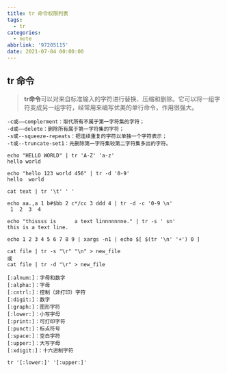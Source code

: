 ```yaml
---
title: tr 命令权限列表
tags:
  - tr
categories:
  - note
abbrlink: '97205115'
date: 2021-07-04 00:00:00
---
```


## tr 命令

> **tr命令**可以对来自标准输入的字符进行替换、压缩和删除。它可以将一组字符变成另一组字符，经常用来编写优美的单行命令，作用很强大。

```shell
-c或——complerment：取代所有不属于第一字符集的字符；
-d或——delete：删除所有属于第一字符集的字符；
-s或--squeeze-repeats：把连续重复的字符以单独一个字符表示；
-t或--truncate-set1：先删除第一字符集较第二字符集多出的字符。
```

<!--more-->
```shell
echo "HELLO WORLD" | tr 'A-Z' 'a-z'
hello world
```

```shell
echo "hello 123 world 456" | tr -d '0-9'
hello  world 
```

``` shell
cat text | tr '\t' ' '
```

``` shell
echo aa.,a 1 b#$bb 2 c*/cc 3 ddd 4 | tr -d -c '0-9 \n'
 1  2  3  4
```

```shell
echo "thissss is      a text linnnnnnne." | tr -s ' sn'
this is a text line.
```

```shell
echo 1 2 3 4 5 6 7 8 9 | xargs -n1 | echo $[ $(tr '\n' '+') 0 ]
```

```shell
cat file | tr -s "\r" "\n" > new_file
或
cat file | tr -d "\r" > new_file
```

```shell
[:alnum:]：字母和数字
[:alpha:]：字母
[:cntrl:]：控制（非打印）字符
[:digit:]：数字
[:graph:]：图形字符
[:lower:]：小写字母
[:print:]：可打印字符
[:punct:]：标点符号
[:space:]：空白字符
[:upper:]：大写字母
[:xdigit:]：十六进制字符
```

```shell
tr '[:lower:]' '[:upper:]'
```

